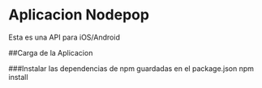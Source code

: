 # Aplicacion Nodepop
Esta es una API para iOS/Android 

##Carga de la Aplicacion

###Instalar las dependencias de npm guardadas en el package.json
npm install






